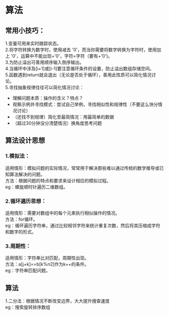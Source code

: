 # 算法

## 常用小技巧：
1.变量可用来实时跟踪状态。   
2.将字符转换为数字时，使用减去 '0'，而当你需要将数字转换为字符时，使用加上 '0'，运算中不能出现+'0'，字符=字符（要有+'0')。  
3.为防止溢出可善用顺序输入倒序输出。   
4.当循环中涉及[i+1]或[i-1]要注意循环条件的设置，防止溢出数组存储空间。     
5.函数遇到return就会退出（无论是否处于循环），善用此性质可以简化情况讨论。  
5.寻找抽象规律往往可以简化情况讨论：  
* 理解问题本质：操作的含义？特点？  
* 观察示例并寻找模式：尝试自己举例，寻找相似性和规律性（不要这么快分情况讨论）  
* （还找不到规律）简化至最简情况：用最简单的数据    
* （超过30分钟没分清楚情况）换角度思考问题




## 算法设计思想

### 1.模拟法：  
适用情形：模拟问题的实际情况，常常用于解决那些难以通过传统的数学推导或已知算法解决的问题。  
方法：根据问题的特点和要求来设计相应的模拟过程。  
eg：螺旋顺时针遍历二维数组。 
### 2.循环遍历思想：
适用情形：需要对数组中的每个元素执行相似操作的情况。  
方法：for循环。  
eg：循环遍历字符串，通过比较相邻字符来统计重复次数，然后将其压缩成字符和数字的形式。   
### 3.周期性：
适用情形：字符串比对匹配，周期性出现。  
方法：a[j+k]==b[k%n2]作为k++的条件。   
eg：字符串匹配问题。  

## 算法
1.二分法：根据情况不断改变边界，大大提升搜查速度   
eg：搜索旋转排序数组  

